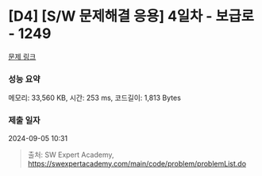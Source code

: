 # [D4] [S/W 문제해결 응용] 4일차 - 보급로 - 1249 

[문제 링크](https://swexpertacademy.com/main/code/problem/problemDetail.do?contestProbId=AV15QRX6APsCFAYD) 

### 성능 요약

메모리: 33,560 KB, 시간: 253 ms, 코드길이: 1,813 Bytes

### 제출 일자

2024-09-05 10:31



> 출처: SW Expert Academy, https://swexpertacademy.com/main/code/problem/problemList.do